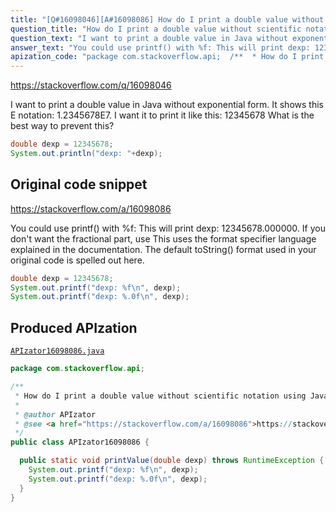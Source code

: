 ```yaml
---
title: "[Q#16098046][A#16098086] How do I print a double value without scientific notation using Java?"
question_title: "How do I print a double value without scientific notation using Java?"
question_text: "I want to print a double value in Java without exponential form. It shows this E notation: 1.2345678E7. I want it to print it like this: 12345678 What is the best way to prevent this?"
answer_text: "You could use printf() with %f: This will print dexp: 12345678.000000. If you don't want the fractional part, use This uses the format specifier language explained in the documentation. The default toString() format used in your original code is spelled out here."
apization_code: "package com.stackoverflow.api;  /**  * How do I print a double value without scientific notation using Java?  *  * @author APIzator  * @see <a href=\"https://stackoverflow.com/a/16098086\">https://stackoverflow.com/a/16098086</a>  */ public class APIzator16098086 {    public static void printValue(double dexp) throws RuntimeException {     System.out.printf(\"dexp: %f\\n\", dexp);     System.out.printf(\"dexp: %.0f\\n\", dexp);   } }"
---
```


https://stackoverflow.com/q/16098046

I want to print a double value in Java without exponential form.
It shows this E notation: 1.2345678E7.
I want it to print it like this: 12345678
What is the best way to prevent this?


```java
double dexp = 12345678;
System.out.println("dexp: "+dexp);
```


## Original code snippet

https://stackoverflow.com/a/16098086

You could use printf() with %f:
This will print dexp: 12345678.000000. If you don&#x27;t want the fractional part, use
This uses the format specifier language explained in the documentation.
The default toString() format used in your original code is spelled out here.

```java
double dexp = 12345678;
System.out.printf("dexp: %f\n", dexp);
System.out.printf("dexp: %.0f\n", dexp);
```

## Produced APIzation

[`APIzator16098086.java`](https://github.com/pasqualesalza/apization-temp-data/raw/master/apizations/java/APIzator16098086.java)

```java
package com.stackoverflow.api;

/**
 * How do I print a double value without scientific notation using Java?
 *
 * @author APIzator
 * @see <a href="https://stackoverflow.com/a/16098086">https://stackoverflow.com/a/16098086</a>
 */
public class APIzator16098086 {

  public static void printValue(double dexp) throws RuntimeException {
    System.out.printf("dexp: %f\n", dexp);
    System.out.printf("dexp: %.0f\n", dexp);
  }
}

```